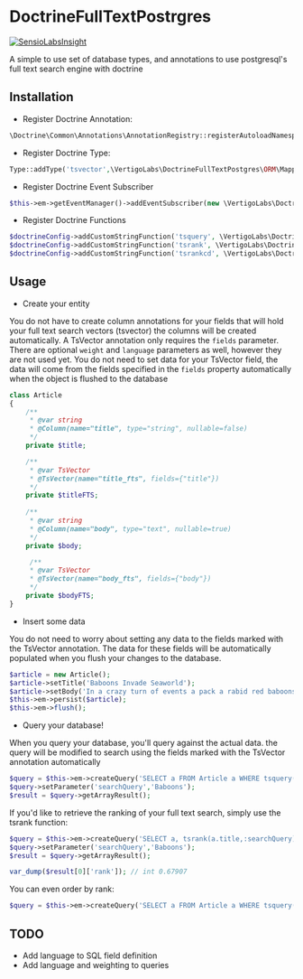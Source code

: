 # DoctrineFullTextPostrgres

[![SensioLabsInsight](https://insight.sensiolabs.com/projects/4754c670-381a-46fe-a0d6-42b189f83ebd/big.png)](https://insight.sensiolabs.com/projects/4754c670-381a-46fe-a0d6-42b189f83ebd)

A simple to use set of database types, and annotations to use postgresql's full text search engine with doctrine

## Installation
 * Register Doctrine Annotation:
 
 ```php
 \Doctrine\Common\Annotations\AnnotationRegistry::registerAutoloadNamespace("VertigoLabs\\DoctrineFullTextPostgres\\ORM\\Mapping\\");
 ```
 * Register Doctrine Type:
 
 ```php
 Type::addType('tsvector',\VertigoLabs\DoctrineFullTextPostgres\ORM\Mapping\TsVectorType::class);
 ```
 * Register Doctrine Event Subscriber
 
 ```php
 $this->em->getEventManager()->addEventSubscriber(new \VertigoLabs\DoctrineFullTextPostgres\Common\TsVectorSubscriber());
 ```
 
 * Register Doctrine Functions
 ```php
 $doctrineConfig->addCustomStringFunction('tsquery', \VertigoLabs\DoctrineFullTextPostgres\ORM\Query\AST\Functions\TsQueryFunction::class);
 $doctrineConfig->addCustomStringFunction('tsrank', \VertigoLabs\DoctrineFullTextPostgres\ORM\Query\AST\Functions\TsRankFunction::class);
 $doctrineConfig->addCustomStringFunction('tsrankcd', \VertigoLabs\DoctrineFullTextPostgres\ORM\Query\AST\Functions\TsRankCDFunction::class);
 ```
 
## Usage
 * Create your entity
 
 You do not have to create column annotations for your fields that will hold your full text search vectors (tsvector) the columns will be created automatically.
 A TsVector annotation only requires the ```fields``` parameter. There are optional ```weight``` and ```language``` parameters as well, however they are not used yet.
 You do not need to set data for your TsVector field, the data will come from the fields specified in the ```fields``` property automatically when the object is flushed to the database
 
  ```php
  class Article
  {
      /**
       * @var string
       * @Column(name="title", type="string", nullable=false)
       */
      private $title;
  
      /**
       * @var TsVector
       * @TsVector(name="title_fts", fields={"title"})
       */
      private $titleFTS;
  	
      /**
       * @var string
       * @Column(name="body", type="text", nullable=true)
       */
      private $body;
  
       /**
       * @var TsVector
       * @TsVector(name="body_fts", fields={"body"})
       */
      private $bodyFTS;
  }
 ```
 
 * Insert some data
 
  You do not need to worry about setting any data to the fields marked with the TsVector annotation. The data for these fields will be automatically populated when you flush your changes to the database.
 
  ```php
  $article = new Article();
  $article->setTitle('Baboons Invade Seaworld');
  $article->setBody('In a crazy turn of events a pack a rabid red baboons invade Seaworld. Officials say that the Dolphins are being held hostage');
  $this->em->persist($article);
  $this->em->flush();
  ```
 
 * Query your database!
 
  When you query your database, you'll query against the actual data. the query will be modified to search using the fields marked with the TsVector annotation automatically
  
  ```php
  $query = $this->em->createQuery('SELECT a FROM Article a WHERE tsquery(a.title,:searchQuery) = true');
  $query->setParameter('searchQuery','Baboons');
  $result = $query->getArrayResult();
  ``` 
  
  If you'd like to retrieve the ranking of your full text search, simply use the tsrank function:
    
  ```php
  $query = $this->em->createQuery('SELECT a, tsrank(a.title,:searchQuery) as rank FROM Article a WHERE tsquery(a.title,:searchQuery) = true');
  $query->setParameter('searchQuery','Baboons');
  $result = $query->getArrayResult();
  
  var_dump($result[0]['rank']); // int 0.67907
  ``` 
  
  You can even order by rank:
    
  ```php
  $query = $this->em->createQuery('SELECT a FROM Article a WHERE tsquery(a.title,:searchQuery) = true ORDER BY tsrank(a.title,:searchQuery) DESC');
  ``` 
  
## TODO
 * Add language to SQL field definition
 * Add language and weighting to queries